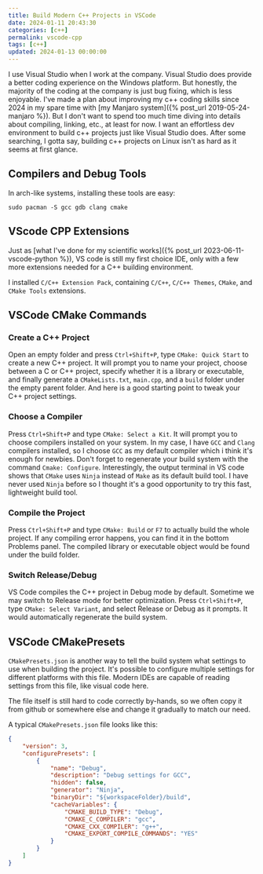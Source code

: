 ```yaml
---
title: Build Modern C++ Projects in VSCode
date: 2024-01-11 20:43:30
categories: [c++]
permalink: vscode-cpp
tags: [c++]
updated: 2024-01-13 00:00:00
---
```


<!-- toc -->

I use Visual Studio when I work at the company. Visual Studio does provide a better coding experience on the Windows platform. But honestly, the majority of the coding at the company is just bug fixing, which is less enjoyable. I've made a plan about improving my c++ coding skills since 2024 in my spare time with [my Manjaro system]({% post_url 2019-05-24-manjaro %}). But I don't want to spend too much time diving into details about compiling, linking, etc., at least for now. I want an effortless dev environment to build c++ projects just like Visual Studio does. After some searching, I gotta say, building c++ projects on Linux isn't as hard as it seems at first glance.<!--more-->

## Compilers and Debug Tools
In arch-like systems, installing these tools are easy:
```
sudo pacman -S gcc gdb clang cmake
```

## VScode CPP Extensions
Just as [what I've done for my scientific works]({% post_url 2023-06-11-vscode-python %}), VS code is still my first choice IDE, only with a few more extensions needed for a C++ building environment.

I installed `C/C++ Extension Pack`, containing `C/C++`, `C/C++ Themes`, `CMake`, and `CMake Tools` extensions.

## VSCode CMake Commands
### Create a C++ Project
Open an empty folder and press `Ctrl+Shift+P`, type `CMake: Quick Start` to create a new C++ project. It will prompt you to name your project, choose between a C or C++ project, specify whether it is a library or executable, and finally generate a `CMakeLists.txt`, `main.cpp`, and a `build` folder under the empty parent folder. And here is a good starting point to tweak your C++ project settings.

### Choose a Compiler
Press `Ctrl+Shift+P` and type `CMake: Select a Kit`. It will prompt you to choose compilers installed on your system. In my case, I have `GCC` and `Clang` compilers installed, so I choose `GCC` as my default compiler which i think it's enough for newbies. Don't forget to regenerate your build system with the command `Cmake: Configure`. Interestingly, the output terminal in VS code shows that `CMake` uses `Ninja` instead of `Make` as its default build tool. I have never used `Ninja` before so I thought it's a good opportunity to try this fast, lightweight build tool.

### Compile the Project
Press `Ctrl+Shift+P` and type `CMake: Build` or `F7` to actually build the whole project. If any compiling error happens, you can find it in the bottom Problems panel. The compiled library or executable object would be found under the build folder.

### Switch Release/Debug
VS Code compiles the C++ project in Debug mode by default. Sometime we may switch to Release mode for better optimization. Press `Ctrl+Shift+P`, type `CMake: Select Variant`, and select Release or Debug as it prompts. It would automatically regenerate the build system.

## VSCode CMakePresets
`CMakePresets.json` is another way to tell the build system what settings to use when building the project. It's possible to configure multiple settings for different platforms with this file. Modern IDEs are capable of reading settings from this file, like visual code here.

The file itself is still hard to code correctly by-hands, so we often copy it from github or somewhere else and change it gradually to match our need.

 A typical `CMakePresets.json` file looks like this:

```json
{
    "version": 3,
    "configurePresets": [
        {
            "name": "Debug",
            "description": "Debug settings for GCC",
            "hidden": false,
            "generator": "Ninja",
            "binaryDir": "${workspaceFolder}/build",
            "cacheVariables": {
                "CMAKE_BUILD_TYPE": "Debug",
                "CMAKE_C_COMPILER": "gcc",
                "CMAKE_CXX_COMPILER": "g++",
                "CMAKE_EXPORT_COMPILE_COMMANDS": "YES"
            }
        }
    ]
}

```

